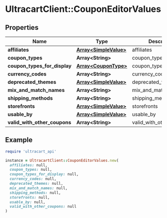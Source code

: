 # UltracartClient::CouponEditorValues

## Properties

| Name | Type | Description | Notes |
| ---- | ---- | ----------- | ----- |
| **affiliates** | [**Array&lt;SimpleValue&gt;**](SimpleValue.md) | affiliates | [optional] |
| **coupon_types** | **Array&lt;String&gt;** | coupon_types | [optional] |
| **coupon_types_for_display** | [**Array&lt;CouponType&gt;**](CouponType.md) | coupon_types_for_display | [optional] |
| **currency_codes** | **Array&lt;String&gt;** | currency_codes | [optional] |
| **deprecated_themes** | [**Array&lt;SimpleValue&gt;**](SimpleValue.md) | deprecated_themes | [optional] |
| **mix_and_match_names** | **Array&lt;String&gt;** | mix_and_match_names | [optional] |
| **shipping_methods** | **Array&lt;String&gt;** | shipping_methods | [optional] |
| **storefronts** | [**Array&lt;SimpleValue&gt;**](SimpleValue.md) | storefronts | [optional] |
| **usable_by** | [**Array&lt;SimpleValue&gt;**](SimpleValue.md) | usable_by | [optional] |
| **valid_with_other_coupons** | **Array&lt;String&gt;** | valid_with_other_coupons | [optional] |

## Example

```ruby
require 'ultracart_api'

instance = UltracartClient::CouponEditorValues.new(
  affiliates: null,
  coupon_types: null,
  coupon_types_for_display: null,
  currency_codes: null,
  deprecated_themes: null,
  mix_and_match_names: null,
  shipping_methods: null,
  storefronts: null,
  usable_by: null,
  valid_with_other_coupons: null
)
```

